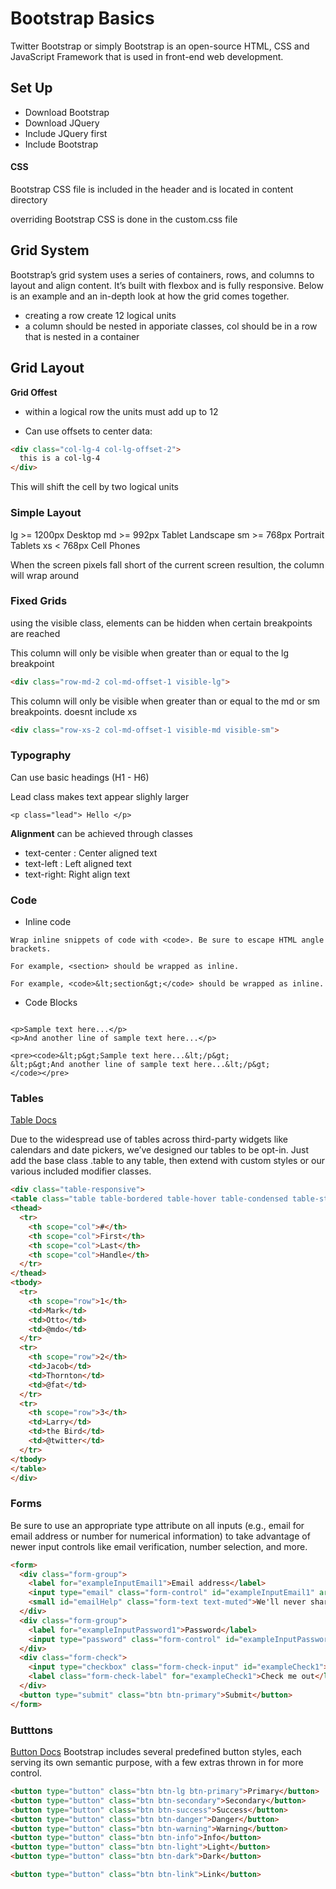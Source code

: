 # Bootstrap Basics
Twitter Bootstrap or simply Bootstrap is an open-source HTML, CSS and JavaScript Framework that is used in front-end web development.

## Set Up
* Download Bootstrap
* Download JQuery
* Include JQuery first
* Include Bootstrap

#### CSS
Bootstrap CSS file is included in the header and is located in content directory

overriding Bootstrap CSS is done in the custom.css file

## Grid System
Bootstrap’s grid system uses a series of containers, rows, and columns to layout and align content. It’s built with flexbox and is fully responsive. Below is an example and an in-depth look at how the grid comes together.

* creating a row create 12 logical units
* a column should be nested in apporiate classes, col should be in a row that is nested in a container

## Grid Layout
**Grid Offest**
* within a logical row the units must add up to 12

* Can use offsets to center data:
```html
<div class="col-lg-4 col-lg-offset-2">
  this is a col-lg-4
</div>
```
This will shift the cell by two logical units

### Simple Layout
lg >= 1200px Desktop
md >= 992px Tablet Landscape
sm >= 768px Portrait Tablets
xs < 768px Cell Phones

When the screen pixels fall short of the current screen resultion, the column will wrap around

### Fixed Grids
using the visible class, elements can be hidden when certain breakpoints are reached

This column will only be visible when greater than or equal to the lg breakpoint
```html
<div class="row-md-2 col-md-offset-1 visible-lg">
```

This column will only be visible when greater than or equal to the md or sm breakpoints. doesnt include xs
```html
<div class="row-xs-2 col-md-offset-1 visible-md visible-sm">
```

### Typography
Can use basic headings (H1 - H6)

Lead class makes text appear slighly larger
```
<p class="lead"> Hello </p>
```

**Alignment** can be achieved through classes
* text-center : Center aligned text
* text-left : Left aligned text
* text-right: Right align text

### Code
* Inline code
```
Wrap inline snippets of code with <code>. Be sure to escape HTML angle brackets.
```
  
```  
For example, <section> should be wrapped as inline.
```
  
```
For example, <code>&lt;section&gt;</code> should be wrapped as inline.
```

* Code Blocks
```Use <pre>s for multiple lines of code. Once again, be sure to escape any angle brackets in the code for proper rendering. You may optionally add the .pre-scrollable class, which will set a max-height of 350px and provide a y-axis scrollbar.
```
```
<p>Sample text here...</p>
<p>And another line of sample text here...</p>
```
```
<pre><code>&lt;p&gt;Sample text here...&lt;/p&gt;
&lt;p&gt;And another line of sample text here...&lt;/p&gt;
</code></pre>
```

### Tables
[Table Docs](https://getbootstrap.com/docs/4.0/content/tables/)

Due to the widespread use of tables across third-party widgets like calendars and date pickers, we’ve designed our tables to be opt-in. Just add the base class .table to any table, then extend with custom styles or our various included modifier classes.
  
  ```html
<div class="table-responsive">
<table class="table table-bordered table-hover table-condensed table-striped">
  <thead>
    <tr>
      <th scope="col">#</th>
      <th scope="col">First</th>
      <th scope="col">Last</th>
      <th scope="col">Handle</th>
    </tr>
  </thead>
  <tbody>
    <tr>
      <th scope="row">1</th>
      <td>Mark</td>
      <td>Otto</td>
      <td>@mdo</td>
    </tr>
    <tr>
      <th scope="row">2</th>
      <td>Jacob</td>
      <td>Thornton</td>
      <td>@fat</td>
    </tr>
    <tr>
      <th scope="row">3</th>
      <td>Larry</td>
      <td>the Bird</td>
      <td>@twitter</td>
    </tr>
  </tbody>
</table>
</div>   
```

### Forms
Be sure to use an appropriate type attribute on all inputs (e.g., email for email address or number for numerical information) to take advantage of newer input controls like email verification, number selection, and more.

```html
<form>
  <div class="form-group">
    <label for="exampleInputEmail1">Email address</label>
    <input type="email" class="form-control" id="exampleInputEmail1" aria-describedby="emailHelp" placeholder="Enter email">
    <small id="emailHelp" class="form-text text-muted">We'll never share your email with anyone else.</small>
  </div>
  <div class="form-group">
    <label for="exampleInputPassword1">Password</label>
    <input type="password" class="form-control" id="exampleInputPassword1" placeholder="Password">
  </div>
  <div class="form-check">
    <input type="checkbox" class="form-check-input" id="exampleCheck1">
    <label class="form-check-label" for="exampleCheck1">Check me out</label>
  </div>
  <button type="submit" class="btn btn-primary">Submit</button>
</form>

```

### Butttons
[Button Docs](https://getbootstrap.com/docs/4.0/components/buttons/)
Bootstrap includes several predefined button styles, each serving its own semantic purpose, with a few extras thrown in for more control.

```html
<button type="button" class="btn btn-lg btn-primary">Primary</button>
<button type="button" class="btn btn-secondary">Secondary</button>
<button type="button" class="btn btn-success">Success</button>
<button type="button" class="btn btn-danger">Danger</button>
<button type="button" class="btn btn-warning">Warning</button>
<button type="button" class="btn btn-info">Info</button>
<button type="button" class="btn btn-light">Light</button>
<button type="button" class="btn btn-dark">Dark</button>

<button type="button" class="btn btn-link">Link</button>
```
